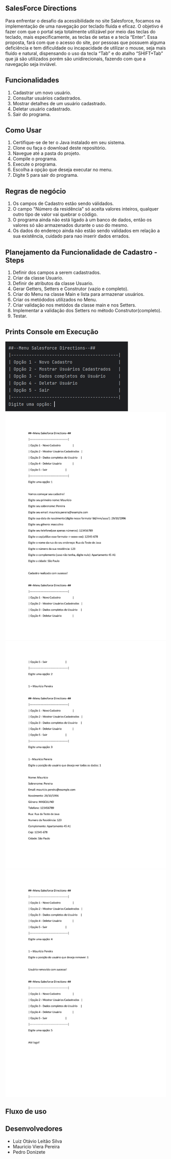 
## SalesForce Directions


Para enfrentar o desafio da acessibilidade no site Salesforce, focamos na 
implementação de uma navegação por teclado fluida e eficaz. O objetivo é fazer com que o 
portal seja totalmente utilizável por meio das teclas do teclado, mais especificamente, as 
teclas de setas e a tecla “Enter”. Essa proposta, fará com que o acesso do site, por 
pessoas que possuem alguma deficiência e tem dificuldade ou incapacidade de utilizar o 
mouse, seja mais fluído e natural, dispensando o uso da tecla “Tab” e do atalho 
“SHIFT+Tab” que já são utilizados porém são unidirecionais, fazendo com que a navegação seja inviável.

## Funcionalidades
1. Cadastrar um novo usuário.
2. Consultar usuários cadastrados.
3. Mostrar detalhes de um usuário cadastrado.
4. Deletar usuário cadastrado.
5. Sair do programa.

## Como Usar

1. Certifique-se de ter o Java instalado em seu sistema.
2. Clone ou faça o download deste repositório.
3. Navegue até a pasta do projeto.
4. Compile o programa.
5. Execute o programa.
6. Escolha a opção que deseja executar no menu.
7. Digite 5 para sair do programa.


## Regras de negócio 
1. Os campos de Cadastro estão sendo válidados.
2. O campo "Número da residência" só aceita valores inteiros, qualquer outro tipo de valor vai quebrar o código.
3. O programa ainda não está ligado à um banco de dados, então os valores só são armazenados durante o uso do mesmo.
4. Os dados do endereço ainda não estão sendo validados em relação a sua existência, cuidado para nao inserir dados errados.


## Planejamento da Funcionalidade de Cadastro - Steps
1. Definir dos campos a serem cadastrados.
2. Criar da classe Usuario.
3. Definir de atributos da classe Usuario.
4. Gerar Getters, Setters e Construtor (vazio e completo).
5. Criar do Menu na classe Main e lista para armazenar usuários.
6. Criar os metódodos utilizados no Menu.
7. Criar validação nos metódos da classe main e nos Setters.
8. Implementar a validação dos Setters no método Construtor(completo).
9. Testar.

 
## Prints Console em Execução
![Screenshot - menu.png](img%2FScreenshot%20-%20menu.png)
![Fluxo de Uso - pt1.jpg](img%2FFluxo%20de%20Uso%20-%20pt1.jpg)
![Fluxo de Uso - pt2.jpg](img%2FFluxo%20de%20Uso%20-%20pt2.jpg)
![Fluxo de Uso - pt3.jpg](img%2FFluxo%20de%20Uso%20-%20pt3.jpg)

## Fluxo de uso

## Desenvolvedores

 - Luiz Otávio Leitão Silva
 - Mauricio Viera Pereira
 - Pedro Donizete 


